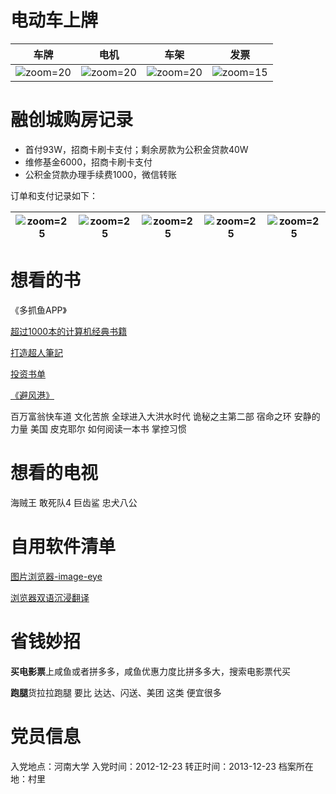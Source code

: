 # 电动车上牌

| 车牌 | 电机 | 车架 | 发票 |
| ----- | ----- | ----- | ----- |
| ![zoom=20](Pasted%20image%2020231216043048.png) | ![zoom=20](Pasted%20image%2020231216043102.png) | ![zoom=20](Pasted%20image%2020231216043112.png) | ![zoom=15](Pasted%20image%2020231216043121.png) |

# 融创城购房记录

- 首付93W，招商卡刷卡支付；剩余房款为公积金贷款40W
- 维修基金6000，招商卡刷卡支付
- 公积金贷款办理手续费1000，微信转账

订单和支付记录如下：

| ![zoom=25](Pasted%20image%2020231216043642.png) | ![zoom=25](Pasted%20image%2020231216043718.png) | ![zoom=25](Pasted%20image%2020231216043726.png) | ![zoom=25](Pasted%20image%2020231216043731.png) | ![zoom=25](Pasted%20image%2020231216043736.png) |
| ------ | -------- | ----------- | -------- | ------ |

# 想看的书

《多抓鱼APP》

[超过1000本的计算机经典书籍](https://github.com/forthespada/CS-Books)

[打造超人筆記](https://github.com/xdite/note-hack)

[投资书单](https://m.okjike.com/originalPosts/649287bd3a29529a3bbd19af?s=eyJ1IjoiNjQ5NjAxNzE0YmQ2NjJlODZhODgyZjgyIiwiZCI6MX0%3D)

[《避风港》](https://m.okjike.com/originalPosts/64f833e31589e4a51a9ac756?s=eyJ1IjoiNjQ5NjAxNzE0YmQ2NjJlODZhODgyZjgyIiwiZCI6MX0%3D)

百万富翁快车道 
文化苦旅
全球进入大洪水时代
诡秘之主第二部
宿命之环
安静的力量
美国
皮克耶尔
如何阅读一本书
掌控习惯

# 想看的电视

海贼王
敢死队4
巨齿鲨
忠犬八公

# 自用软件清单

[图片浏览器-image-eye](https://www.appinn.com/image-eye/)

[浏览器双语沉浸翻译](https://immersivetranslate.com/)

# 省钱妙招

**买电影票**上咸鱼或者拼多多，咸鱼优惠力度比拼多多大，搜索电影票代买

**跑腿**货拉拉跑腿 要比 达达、闪送、美团 这类 便宜很多

# 党员信息

入党地点：河南大学
入党时间：2012-12-23
转正时间：2013-12-23
档案所在地：村里